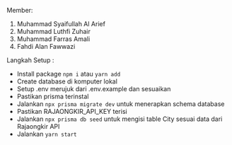 Member:

1. Muhammad Syaifullah Al Arief
2. Muhammad Luthfi Zuhair
3. Muhammad Farras Amali
4. Fahdi Alan Fawwazi

Langkah Setup :
- Install package `npm i` atau `yarn add`
- Create database di komputer lokal 
- Setup .env merujuk dari .env.example dan sesuaikan
- Pastikan prisma terinstal
- Jalankan `npx prisma migrate dev` untuk menerapkan schema database
- Pastikan RAJAONGKIR_API_KEY terisi 
- Jalankan `npx prisma db seed` untuk mengisi table City sesuai data dari Rajaongkir API
- Jalankan `yarn start`
